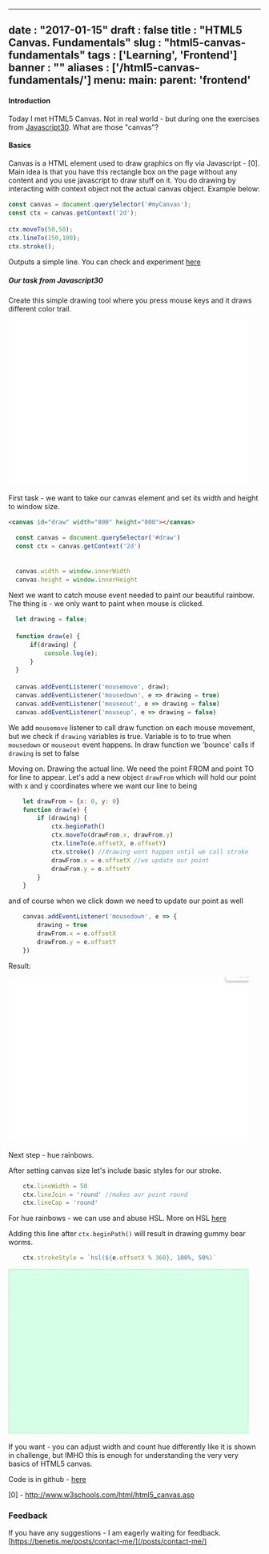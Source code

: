 
---
date : "2017-01-15"
draft : false
title : "HTML5 Canvas. Fundamentals"
slug : "html5-canvas-fundamentals"
tags : ['Learning', 'Frontend']
banner : ""
aliases : ['/html5-canvas-fundamentals/']
menu:
    main:
        parent: 'frontend'
---

#### Introduction

Today I met HTML5 Canvas. Not in real world - but during one the exercises from [Javascript30](https://benetis.me/vanilla-javascript-challenge/). What are those "canvas"?

#### Basics

Canvas is a HTML element used to draw graphics on fly via Javascript - [0].
Main idea is that you have this rectangle box on the page without any content and you use javascript to draw stuff on it. You do drawing by interacting with context object not the actual canvas object. Example below:
```javascript
const canvas = document.querySelector('#myCanvas');
const ctx = canvas.getContext('2d');

ctx.moveTo(50,50);
ctx.lineTo(150,100);
ctx.stroke();
```
Outputs a simple line. You can check and experiment [here](http://www.w3schools.com/html/tryit.asp?filename=tryhtml5_canvas_tut_path)

##### Our task from Javascript30

Create this simple drawing tool where you press mouse keys and it draws different color trail.

![](/images/2017/02/giphy.gif)

First task - we want to take our canvas element and set its width and height to window size.

```html
<canvas id="draw" width="800" height="800"></canvas>
```
```javascript
  const canvas = document.querySelector('#draw')
  const ctx = canvas.getContext('2d')


  canvas.width = window.innerWidth
  canvas.height = window.innerHeight

```

Next we want to catch mouse event needed to paint our beautiful rainbow. The thing is - we only want to paint when mouse is clicked.

```javascript
  let drawing = false;

  function draw(e) {
      if(drawing) {
          console.log(e);
      }
  }

  canvas.addEventListener('mousemove', draw);
  canvas.addEventListener('mousedown', e => drawing = true)
  canvas.addEventListener('mouseout', e => drawing = false)
  canvas.addEventListener('mouseup', e => drawing = false)
```

We add `mousemove` listener to call draw function on each mouse movement, but we check if `drawing` variables is true. Variable is to to true when `mousedown` or `mouseout` event happens. In draw function we 'bounce' calls if `drawing` is set to false

Moving on. Drawing the actual line. We need the point FROM and point TO for line to appear. Let's add a new object `drawFrom` which will hold our point with x and y coordinates where we want our line to being

```javascript
    let drawFrom = {x: 0, y: 0}
    function draw(e) {
        if (drawing) {
            ctx.beginPath()
            ctx.moveTo(drawFrom.x, drawFrom.y)
            ctx.lineTo(e.offsetX, e.offsetY)
            ctx.stroke() //drawing wont happen until we call stroke
            drawFrom.x = e.offsetX //we update our point
            drawFrom.y = e.offsetY
        }
    }
```

and of course when we click down we need to update our point as well

```javascript
    canvas.addEventListener('mousedown', e => {
        drawing = true
        drawFrom.x = e.offsetX
        drawFrom.y = e.offsetY
    })
```

Result:

![](/images/2017/02/giphy--1-.gif)

Next step - hue rainbows.

After setting canvas size let's include basic styles for our stroke.

```javascript
    ctx.lineWidth = 50
    ctx.lineJoin = 'round' //makes our point round
    ctx.lineCap = 'round'
```

For hue rainbows - we can use and abuse HSL. More on HSL [here](https://css-tricks.com/yay-for-hsla/)

Adding this line after `ctx.beginPath()` will result in drawing gummy bear worms.
```javascript   
    ctx.strokeStyle = `hsl(${e.offsetX % 360}, 100%, 50%)`
```

![](/images/2017/02/giphy--2-.gif)

If you want - you can adjust width and count hue differently like it is shown in challenge, but IMHO this is enough for understanding the very very basics of HTML5 canvas.

Code is in github - [here](https://github.com/benetis/JavaScript30/blob/608928a47a6b1c6f54a9fa99118f5a3f6f605bdf/08%20-%20Fun%20with%20HTML5%20Canvas/index-START.html)

[0] - http://www.w3schools.com/html/html5_canvas.asp

### Feedback

If you have any suggestions - I am eagerly waiting for feedback. [https://benetis.me/posts/contact-me/](/posts/contact-me/)
